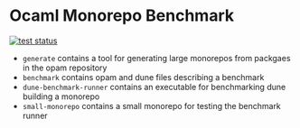 # Ocaml Monorepo Benchmark

[![test status](https://github.com/ocaml-dune/ocaml-monorepo-benchmark/actions/workflows/test.yml/badge.svg)](https://github.com/ocaml-dune/ocaml-monorepo-benchmark/actions/workflows/test.yml)

- `generate` contains a tool for generating large monorepos from packgaes in the opam repository
- `benchmark` contains opam and dune files describing a benchmark
- `dune-benchmark-runner` contains an executable for benchmarking dune building a monorepo
- `small-monorepo` contains a small monorepo for testing the benchmark runner
